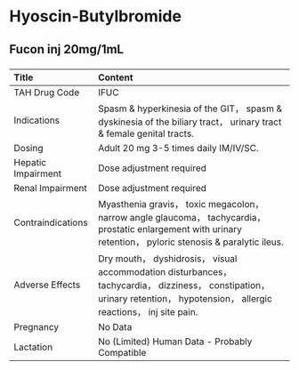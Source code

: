 # Hyoscin-Butylbromide

## Fucon inj 20mg/1mL

##### 

| Title              | Content                                                                                                                                                                      |
|:-------------------|:-----------------------------------------------------------------------------------------------------------------------------------------------------------------------------|
| TAH Drug Code      | IFUC                                                                                                                                                                         |
| Indications        | Spasm & hyperkinesia of the GIT， spasm & dyskinesia of the biliary tract， urinary tract & female genital tracts.                                                           |
| Dosing             | Adult 20 mg 3-5 times daily IM/IV/SC.                                                                                                                                        |
| Hepatic Impairment | Dose adjustment required                                                                                                                                                     |
| Renal Impairment   | Dose adjustment required                                                                                                                                                     |
| Contraindications  | Myasthenia gravis， toxic megacolon， narrow angle glaucoma， tachycardia， prostatic enlargement with urinary retention， pyloric stenosis & paralytic ileus.               |
| Adverse Effects    | Dry mouth， dyshidrosis， visual accommodation disturbances， tachycardia， dizziness， constipation， urinary retention， hypotension， allergic reactions， inj site pain. |
| Pregnancy          | No Data                                                                                                                                                                      |
| Lactation          | No (Limited) Human Data - Probably Compatible                                                                                                                                |

